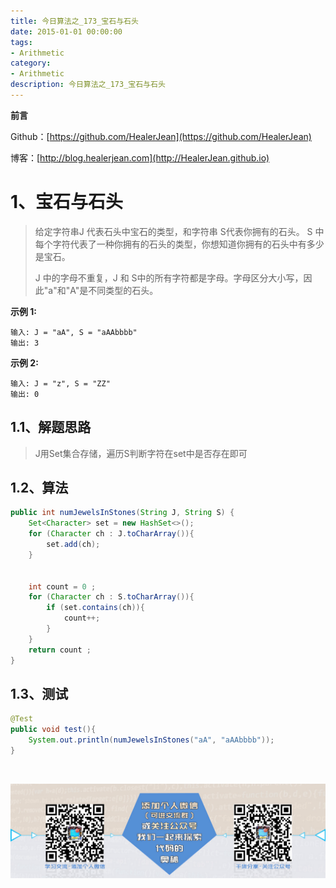 ```yaml
---
title: 今日算法之_173_宝石与石头
date: 2015-01-01 00:00:00
tags: 
- Arithmetic
category: 
- Arithmetic
description: 今日算法之_173_宝石与石头
---
```


**前言**     

 Github：[https://github.com/HealerJean](https://github.com/HealerJean)         

 博客：[http://blog.healerjean.com](http://HealerJean.github.io)          



# 1、宝石与石头
>  给定字符串J 代表石头中宝石的类型，和字符串 S代表你拥有的石头。 S 中每个字符代表了一种你拥有的石头的类型，你想知道你拥有的石头中有多少是宝石。    
>
> J 中的字母不重复，J 和 S中的所有字符都是字母。字母区分大小写，因此"a"和"A"是不同类型的石头。



**示例 1:**

```
输入: J = "aA", S = "aAAbbbb"
输出: 3
```

**示例 2:**

```
输入: J = "z", S = "ZZ"
输出: 0
```

## 1.1、解题思路 

>  J用Set集合存储，遍历S判断字符在set中是否存在即可



## 1.2、算法

```java
public int numJewelsInStones(String J, String S) {
    Set<Character> set = new HashSet<>();
    for (Character ch : J.toCharArray()){
        set.add(ch);
    }


    int count = 0 ;
    for (Character ch : S.toCharArray()){
        if (set.contains(ch)){
            count++;
        }
    }
    return count ;
}
```




## 1.3、测试 

```java
@Test
public void test(){
    System.out.println(numJewelsInStones("aA", "aAAbbbb"));
}

```



​          

![ContactAuthor](https://raw.githubusercontent.com/HealerJean/HealerJean.github.io/master/assets/img/artical_bottom.jpg)



<link rel="stylesheet" href="https://unpkg.com/gitalk/dist/gitalk.css">

<script src="https://unpkg.com/gitalk@latest/dist/gitalk.min.js"></script> 
<div id="gitalk-container"></div>    
 <script type="text/javascript">
    var gitalk = new Gitalk({
		clientID: `1d164cd85549874d0e3a`,
		clientSecret: `527c3d223d1e6608953e835b547061037d140355`,
		repo: `HealerJean.github.io`,
		owner: 'HealerJean',
		admin: ['HealerJean'],
		id: 'DSf7o0pW5QEVGkYx',
    });
    gitalk.render('gitalk-container');
</script> 


